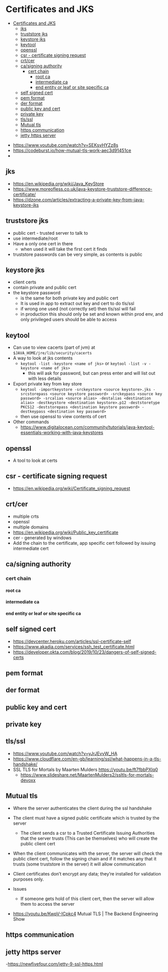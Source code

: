 # Certificates and JKS

<!-- TOC depthFrom:1 depthTo:6 withLinks:1 updateOnSave:1 orderedList:0 -->

- [Certificates and JKS](#certificates-and-jks)
	- [jks](#jks)
	- [truststore jks](#truststore-jks)
	- [keystore jks](#keystore-jks)
	- [keytool](#keytool)
	- [openssl](#openssl)
	- [csr - certificate signing request](#csr-certificate-signing-request)
	- [crt/cer](#crtcer)
	- [ca/signing authority](#casigning-authority)
		- [cert chain](#cert-chain)
			- [root ca](#root-ca)
			- [intermediate ca](#intermediate-ca)
			- [end entity or leaf or site specific ca](#end-entity-or-leaf-or-site-specific-ca)
	- [self signed cert](#self-signed-cert)
	- [pem format](#pem-format)
	- [der format](#der-format)
	- [public key and cert](#public-key-and-cert)
	- [private key](#private-key)
	- [tls/ssl](#tlsssl)
	- [Mutual tls](#mutual-tls)
	- [https communication](#https-communication)
	- [jetty https server](#jetty-https-server)

<!-- /TOC -->

- https://www.youtube.com/watch?v=SEKsvHYZz8s
- https://codeburst.io/how-mutual-tls-work-aec3d91451ce
-

## jks

  - https://en.wikipedia.org/wiki/Java_KeyStore
  - https://www.moreofless.co.uk/java-keystore-truststore-difference-certificate/
  - https://dzone.com/articles/extracting-a-private-key-from-java-keystore-jks

## truststore jks

-  public cert - trusted server to talk to
-  use intermediate/root
-  Have a only one cert in there
	-  when used it will take the first cert it finds
-  truststore passwords can be very simple, as contents is public

## keystore jks

- client certs
- contain private and public cert
- the keystore password
	- is the same for both private key and public cert
	- It is used in app to extract out key and cert to do tls/ssl
	- if wrong one used (not correctly set) then tls/ssl will fail
	- in production this should only be set and known within prod env, and only privileged users should be able to access

## keytool

- Can use to view cacerts (part of jvm) at `$JAVA_HOME/jre/lib/security/cacerts`
- A way to look at jks contents
	- `keytool -list -keystore <name of jks>` or `keytool -list -v -keystore <name of jks>`
		- this will ask for password, but can press enter and will list out with less details
- Export private key from key store
	- `keytool -importkeystore -srckeystore <source keystore>.jks -srcstorepass <source keystore password> -srckeypass <source key password> -srcalias <source alias> -destalias <destination alias> -destkeystore <destination keystore>.p12 -deststoretype PKCS12 -deststorepass <destination keystore password> -destkeypass <destination key password>`
	- then use openssl to view contents of cert
- Other commands
	- https://www.digitalocean.com/community/tutorials/java-keytool-essentials-working-with-java-keystores


## openssl
  - A tool to look at certs

## csr - certificate signing request

  - https://en.wikipedia.org/wiki/Certificate_signing_request

## crt/cer
  - multiple crts
  - openssl
  - multiple domains
  - https://en.wikipedia.org/wiki/Public_key_certificate
  - cer - generated by windows
  - Add the chain to the certificate, app specific cert followed by issuing intermediate cert

## ca/signing authority

### cert chain

#### root ca

#### intermediate ca

#### end entity or leaf or site specific ca

## self signed cert

  - https://devcenter.heroku.com/articles/ssl-certificate-self
  - https://www.akadia.com/services/ssh_test_certificate.html
  - https://developer.okta.com/blog/2019/10/23/dangers-of-self-signed-certs

## pem format

## der format


## public key and cert

## private key

## tls/ssl

- https://www.youtube.com/watch?v=yJrJEvvW_HA
- https://www.cloudflare.com/en-gb/learning/ssl/what-happens-in-a-tls-handshake/
- SSL TLS for Mortals by Maarten Mulders https://youtu.be/ft7fbbPXlq0
	- https://www.slideshare.net/MaartenMulders2/ssltls-for-mortals-devoxx

## Mutual tls

- Where the server authenticates the client during the ssl handshake
- The client must have a signed public certificate which is trusted by the server
  - The client sends a csr to a Trusted Certificate Issuing Authorities that the server trusts (This can be themselves) who will create the public client cert
- When the client communicates with the server, the server will check the public client cert, follow the signing chain and if it matches any that it trusts (some truststore in the server) it will allow communication
- Client certificates don’t encrypt any data; they’re installed for validation purposes only.
- Issues
  - If someone gets hold of this client cert, then the server will allow them to access the server

- https://youtu.be/KwpV-ICpkc4 Mutual TLS | The Backend Engineering Show


## https communication

## jetty https server
  -https://newfivefour.com/jetty-9-ssl-https.html
